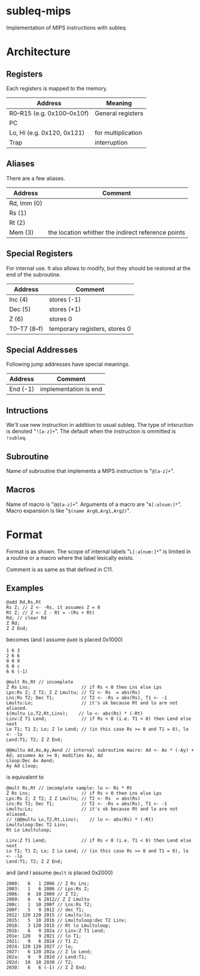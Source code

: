 # subleq-mips
Implementation of MIPS instructions with subleq

# Architecture
## Registers
Each registers is mapped to the memory.

| Address | Meaning |
|---------|---------|
| R0–R15 (e.g. 0x100–0x10f) | General registers |
| PC | |
| Lo, Hi (e.g. 0x120, 0x121) | for multiplication |
| Trap | interruption |

## Aliases
There are a few aliases.

| Address | Comment |
|---------|---------|
| Rd, Imm (0) | |
| Rs (1) | |
| Rt (2) | |
| Mem (3) | the location whither the indirect reference points |

## Special Registers
For internal use.
It also allows to modify, but they should be restored at the end of the subroutine.

| Address | Comment |
|---------|---------|
| Inc (4) | stores (-1) |
| Dec (5) | stores (+1) |
| Z (6) | stores 0 |
| T0–T7 (8–f) | temporary registers, stores 0 |

## Special Addresses
Following jump addresses have special meanings.

| Address | Comment |
|---------|---------|
| End (-1)| implementation is end |

## Intructions
We'll use new instruction in addition to usual subleq.
The type of intsruction is denoted "`![a-z]+`".
The default when the instruction is ommitted is `!subleq`.

## Subroutine
Name of subroutine that implements a MIPS instruction is "`@[a-z]+`".

## Macros
Name of macro is "`@@[a-z]+`".
Arguments of a macro are "`A[:alnum:]*`".
Macro expansion is like "`$(name Arg0,Arg1,Arg2)`".

# Format
Format is as shown.
The scope of internal labels "`L[:alnum:]*`" is limited in a routine or a macro where the label lexically exists.

Comment is as same as that defined in C11.

## Examples
```
@add Rd,Rs,Rt
Rs Z; // Z <- -Rs, it assumes Z = 0
Rt Z; // Z <- Z - Rt = -(Rs + Rt)
Rd; // clear Rd
Z Rd;
Z Z End;
```
becomes (and I assume `@add` is placed 0x1000)
```
1 6 3
2 6 6
0 0 9
6 0 c
6 6 (-1)
```

```
@mult Rs,Rt // incomplete
Z Rs Lns;                   // if Rs < 0 then Lns else Lps
Lps:Rs Z; Z T2; Z Z Lmultu; // T2 <- Rs  = abs(Rs)
Lns:Rs T2; Dec T1;          // T2 <- -Rs = abs(Rs), T1 <- -1  
Lmultu:Lo;                  // it's ok because Rt and lo are not aliased.
$(multu Lo,T2,Rt,Linv);    // lo <- abs(Rs) * (-Rt)
Linv:Z T1 Lend;             // if Rs < 0 (i.e. T1 < 0) then Lend else next
Lo T1; T1 Z; Lo; Z lo Lend; // (in this case Rs >= 0 and T1 = 0), lo <- -lo
Lend:T1; T2; Z Z End;

@@multu Ad,Ax,Ay,Aend // internal subroutine macro: Ad <- Ax * (-Ay) + Ad; assumes Ax >= 0; modifies Ax, Ad
Lloop:Dec Ax Aend;
Ay Ad Lloop;
```
is equivalent to
```
@mult Rs,Rt // imcomplete sample: lo <- Rs * Rt
Z Rs Lns;                   // if Rs < 0 then Lns else Lps
Lps:Rs Z; Z T2; Z Z Lmultu; // T2 <- Rs  = abs(Rs)
Lns:Rs T2; Dec T1;          // T2 <- -Rs = abs(Rs), T1 <- -1  
Lmultu:Lo;                  // it's ok because Rt and lo are not aliased.
// (@@multu Lo,T2,Rt,Linv);    // lo <- abs(Rs) * (-Rt)
Lmultuloop:Dec T2 Linv;
Rt Lo Lmultuloop;

Linv:Z T1 Lend;             // if Rs < 0 (i.e. T1 < 0) then Lend else next
Lo T1; T1 Z; Lo; Z Lo Lend; // (in this case Rs >= 0 and T1 = 0), lo <- -lo
Lend:T1; T2; Z Z End;
```
and (and I assume `@mult` is placed 0x2000)
```
2000:   6   1 2006 // Z Rs Lns;
2003:   1   6 2006 // Lps:Rs Z;
2006:   6  10 2009 // Z T2;
2009:   6   6 2012// Z Z Lmultu
200c:   1  10 200f // Lns:Rs T2;
200f:   5   9 2012 // dec T1;
2012: 120 120 2015 // Lmultu:lo;
2015:   5  10 201b // Lmultuloop:dec T2 Linv;
2018:   3 120 2015 // Rt lo Lmultuloop;
201b:   6   9 202a // Linv:Z T1 Lend;
201e: 120   9 2021 // lo T1;
2021:   9   6 2024 // T1 Z;
2024: 120 120 2027 // lo;
2027:   6 120 202a // Z lo Lend;
202a:   9   9 202d // Lend:T1;
202d:  10  10 2030 // T2;
2030:   6   6 (-1) // Z Z End;
```
